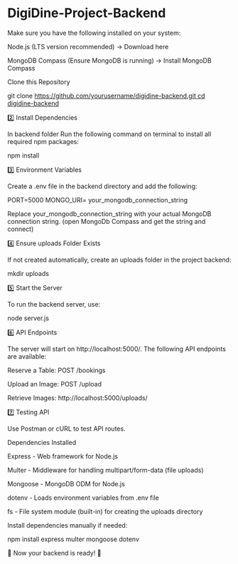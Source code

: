 # DigiDine-Project-Backend
Make sure you have the following installed on your system:

Node.js (LTS version recommended) → Download here

MongoDB Compass (Ensure MongoDB is running) → Install MongoDB Compass

Clone this Repository

git clone [https://github.com/yourusername/digidine-backend.git
cd digidine-backend](https://github.com/mehdi621-git/DigiDine-Project-Backend/)

2️⃣ Install Dependencies

In backend folder Run the following command on terminal to install all required npm packages:

npm install

3️⃣ Environment Variables

Create a .env file in the backend directory and add the following:

PORT=5000
MONGO_URI= your_mongodb_connection_string

Replace your_mongodb_connection_string with your actual MongoDB connection string. (open MongoDb Compass and get the string and connect)

4️⃣ Ensure uploads Folder Exists

If not created automatically, create an uploads folder in the project backend:

mkdir uploads

5️⃣ Start the Server

To run the backend server, use:

node server.js

6️⃣ API Endpoints

The server will start on http://localhost:5000/. The following API endpoints are available:

Reserve a Table: POST /bookings

Upload an Image: POST /upload

Retrieve Images: http://localhost:5000/uploads/<image-name>

7️⃣ Testing API

Use Postman or cURL to test API routes.

Dependencies Installed

Express - Web framework for Node.js

Multer - Middleware for handling multipart/form-data (file uploads)

Mongoose - MongoDB ODM for Node.js

dotenv - Loads environment variables from .env file

fs - File system module (built-in) for creating the uploads directory

Install dependencies manually if needed:

npm install express multer mongoose dotenv

🚀 Now your backend is ready! 🚀

